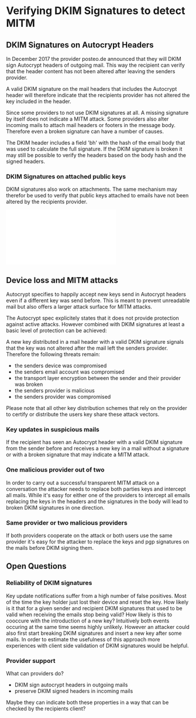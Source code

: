 # Verifying DKIM Signatures to detect MITM

## DKIM Signatures on Autocrypt Headers

In December 2017 the provider posteo.de announced that they will DKIM sign
Autocrypt headers of outgoing mail. This way the recipient can verify
that the header content has not been altered after leaving the senders
provider.

A valid DKIM signature on the mail headers that includes the Autocrypt
header will therefore indicate that the recipients provider has not
altered the key included in the header.

Since some providers to not use DKIM signatures at all. A missing
signature by itself does not indicate a MITM attack. Some providers also
alter incoming mails to attach mail headers or footers in the message body.
Therefore even a broken signature can have a number of causes.

The DKIM header includes a field 'bh' with the hash of the email body
that was used to calculate the full signature. If the DKIM signature is
broken it may still be possible to verify the headers based on the body
hash and the signed headers.

### DKIM Signatures on attached public keys

DKIM signatures also work on attachments. The same mechanism may
therefor be used to verify that public keys attached to emails have not
been altered by the recipients provider.

![Sequence diagram of Autocrypt key exchange with DKIM Signatures](images/dkim.pdf)

## Device loss and MITM attacks

Autocrypt specifies to happily accept new keys send in Autocrypt headers
even if a different key was send before. This is meant to prevent
unreadable mail but also offers a larger attack surface for MITM
attacks.

The Autocrypt spec explicitely states that it does not provide
protection against active attacks. However combined with DKIM signatures
at least a basic level of protection can be achieved:

A new key distributed in a mail header with a valid DKIM signature
signals that the key was not altered after the mail left the senders
provider. Therefore the following threats remain:

* the senders device was compromised
* the senders email account was compromised
* the transport layer encryption between the sender and their provider
  was broken
* the senders provider is malicious
* the senders provider was compromised

Please note that all other key distribution schemes that rely on the
provider to certify or distribute the users key share these attack
vectors.

### Key updates in suspicious mails

If the recipient has seen an Autocrypt header with a valid DKIM
signature from the sender before and receives a new key in a mail
without a signature or with a broken signature that may indicate a MITM
attack.

### One malicious provider out of two

In order to carry out a successful transparent MITM attack on a
conversation the attacker needs to replace both parties keys and
intercept all mails. While it's easy for either one of the providers to
intercept all emails replacing the keys in the headers and the
signatures in the body will lead to broken DKIM signatures in one
direction.

### Same provider or two malicious providers

If both providers cooperate on the attack or both users use the same
provider it's easy for the attacker to replace the keys and pgp
signatures on the mails before DKIM signing them.


## Open Questions

### Reliability of DKIM signatures

Key update notifications suffer from a high number of false positives.
Most of the time the key holder just lost their device and reset the
key. How likely is it that for a given sender and recipient DKIM
signatures that used to be valid when receiving the emails stop being
valid? How likely is this to cooccure with the introduction of a new
key? Intuitively both events occuring at the same time seems highly
unlikely. However an attacker could also first start breaking DKIM
signatures and insert a new key after some mails.
In order to estimate the usefulness of this approach more experiences with
client side validation of DKIM signatures would be helpful.

### Provider support

What can providers do?

* DKIM sign autocrypt headers in outgoing mails
* preserve DKIM signed headers in incoming mails

Maybe they can indicate both these properties in a way that can be
checked by the recipients client?

